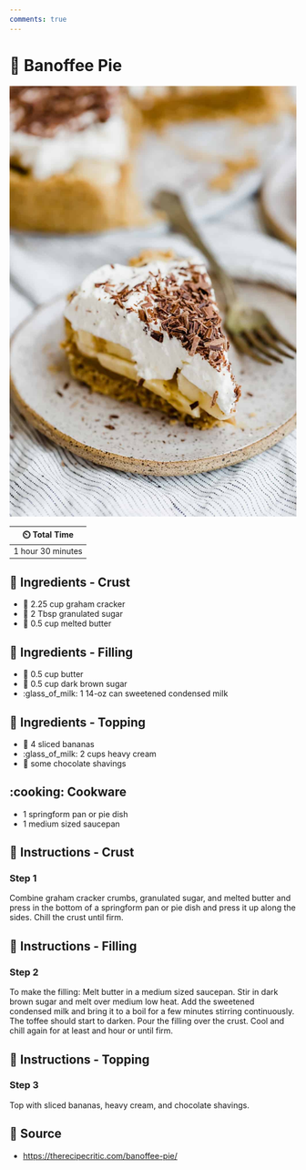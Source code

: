 ```yaml
---
comments: true
---
```

# :pie: Banoffee Pie

![Banoffee Pie](../assets/images/banoffee-pie.jpg)

| :timer_clock: Total Time |
|:-----------------------: |
| 1 hour 30 minutes |

## :salt: Ingredients - Crust

- :cookie: 2.25 cup graham cracker
- :candy: 2 Tbsp granulated sugar
- :butter: 0.5 cup melted butter

## :salt: Ingredients - Filling

- :butter: 0.5 cup butter
- :maple_leaf: 0.5 cup dark brown sugar
- :glass_of_milk: 1 14-oz can sweetened condensed milk

## :salt: Ingredients - Topping

- :banana: 4 sliced bananas
- :glass_of_milk: 2 cups heavy cream
- :chocolate_bar: some chocolate shavings

## :cooking: Cookware

- 1 springform pan or pie dish
- 1 medium sized saucepan

## :pencil: Instructions - Crust

### Step 1

Combine graham cracker crumbs, granulated sugar, and melted butter and press in the bottom of a springform pan or pie
dish and press it up along the sides. Chill the crust until firm.

## :pencil: Instructions - Filling

### Step 2

To make the filling: Melt butter in a medium sized saucepan. Stir in dark brown sugar and melt over medium low heat. Add
the sweetened condensed milk and bring it to a boil for a few minutes stirring continuously. The toffee should start to
darken. Pour the filling over the crust. Cool and chill again for at least and hour or until firm.

## :pencil: Instructions - Topping

### Step 3

Top with sliced bananas, heavy cream, and chocolate shavings.

## :link: Source

- <https://therecipecritic.com/banoffee-pie/>
